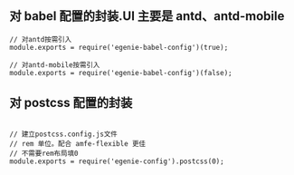 ## 对 babel 配置的封装.UI 主要是 antd、antd-mobile

```
// 对antd按需引入
module.exports = require('egenie-babel-config')(true);

// 对antd-mobile按需引入
module.exports = require('egenie-babel-config')(false);

```

## 对 postcss 配置的封装

```

// 建立postcss.config.js文件
// rem 单位。配合 amfe-flexible 更佳
// 不需要rem布局填0
module.exports = require('egenie-config').postcss(0);

```
